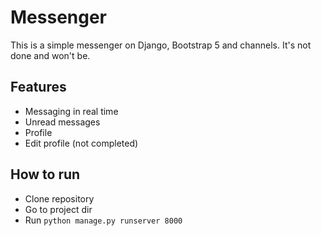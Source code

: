 # Messenger

This is a simple messenger on Django, Bootstrap 5 and channels. It's not done and won't be.

## Features
- Messaging in real time
- Unread messages
- Profile
- Edit profile (not completed)

## How to run
- Clone repository
- Go to project dir
- Run `python manage.py runserver 8000`
